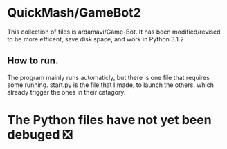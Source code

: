 # QuickMash/GameBot2
This collection of files is ardamavi/Game-Bot.
It has been modified/revised to be more efficent, save disk space, and work in Python 3.1.2
## How to run.
The program mainly runs automaticly, but there is one file that requires some running.
start.py is the file that I made, to launch the others, which already trigger the ones in their catagory.
# The Python files have not yet been debuged ❎
